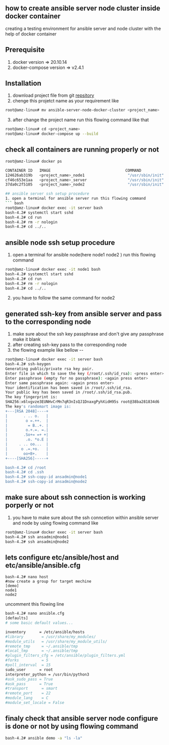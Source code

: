 ## how to create ansible server node cluster inside docker container
creating a testing environment for ansible server and node cluster with the help of docker container 
## Prerequisite
1. docker version =>  20.10.14</br>
2. docker-compose version => v2.4.1
 
## Installation
1. download project file from git [repsitory](https://github.com/susanta2022/ansible-server-node-docker-cluster/archive/refs/heads/master.zip)</br>
2. chenge this projetct name as your requirement like</br>
``` bash
root@amz-linux# mv ansible-server-node-docker-cluster <project_name>
```
3. after change the project name run this flowing command like that
```bash
root@amz-linux# cd <project_name>
root@amz-linux# docker-compose up --build
```
## check all containers are running properly or not
``` bash
root@amz-linux# docker ps

CONTAINER ID   IMAGE                                 COMMAND                  CREATED         STATUS          PORTS     NAMES                                                                      
124626ab319b   <project_name>_node1                   "/usr/sbin/init"         3 minutes ago   Up 2 minutes             node1                                                                                                                             
cf46c653e1aa   <project_name>_server                  "/usr/sbin/init"         3 minutes ago   Up 2 minutes             server                                                                                                                          
37da0c2f5105   <project_name>_node2                   "/usr/sbin/init"         3 minutes ago   Up 2 minutes             node2                                           ```

## ansible server ssh setup procedure
1. open a terminal for ansible server run this flowing command 
``` bash
root@amz-linux# docker exec -it server bash
bash-4.2# systemctl start sshd
bash-4.2# cd run
bash-4.2# rm -r nologin
bash-4.2# cd ../..

```

## ansible node ssh setup procedure
1. open a terminal for ansible node(here node1 node2 ) run this flowing command 
``` bash
root@amz-linux# docker exec -it node1 bash
bash-4.2# systemctl start sshd
bash-4.2# cd run
bash-4.2# rm -r nologin
bash-4.2# cd ../..

```
2. you have to follow the same command for node2 

## generated ssh-key from ansible server and pass to the corresponding node
1. make sure about the ssh key passphrase and don't give any passphrase make it blank
2. after creating ssh-key pass to the corresponding node
3. the flowing example like bellow --

``` bash
root@amz-linux# docker exec -it server bash
bash-4.2# ssh-keygen
Generating public/private rsa key pair.
Enter file in which to save the key (/root/.ssh/id_rsa): <press enter>
Enter passphrase (empty for no passphrase): <again press enter>
Enter same passphrase again: <again press enter>
Your identification has been saved in /root/.ssh/id_rsa.
Your public key has been saved in /root/.ssh/id_rsa.pub.
The key fingerprint is:
SHA256:x6lvgvze3EUNHvCrMn7qR3nIsQJ1DnaxgPyhXidH95s root@38ba281834d6
The key's randomart image is:
+---[RSA 2048]----+
|       . .. o.   |
|        o =.++.  |
|         = B..+. |
|        o.+.=. =.|
|       .So+= =+ +|
|        .o. *o.E |
|     . .. oo...  |
|      o .=.+o.   |
|       oo+B+.    |
+----[SHA256]-----+

bash-4.2# cd /root
bash-4.2# cd .ssh
bash-4.2# ssh-copy-id ansadmin@node1
bash-4.2# ssh-copy-id ansadmin@node2
```
## make sure about ssh connection is working porperly or not
1. you have to make sure about the ssh conncetion within ansible server and node by using flowing command like
``` bash
root@amz-linux# docker exec -it server bash
bash-4.2# ssh ansadmin@node1
bash-4.2# ssh ansadmin@node2
```

## lets configure etc/ansible/host and etc/ansible/ansible.cfg
```
bash-4.2# nano host
#now create a group for target mechine
[demo]
node1
node2
```
uncomment this flowing line
``` bash
bash-4.2# nano ansible.cfg
[defaults]
# some basic default values...

inventory      = /etc/ansible/hosts
#library        = /usr/share/my_modules/
#module_utils   = /usr/share/my_module_utils/
#remote_tmp     = ~/.ansible/tmp
#local_tmp      = ~/.ansible/tmp
#plugin_filters_cfg = /etc/ansible/plugin_filters.yml
#forks          = 5
#poll_interval  = 15
sudo_user      = root
interpreter_python = /usr/bin/python3
#ask_sudo_pass = True
#ask_pass      = True
#transport      = smart
#remote_port    = 22
#module_lang    = C
#module_set_locale = False
```
## finaly check that ansible server node configure is done or not by using flowing command
``` bash
bash-4.2# ansible demo -a "ls -la"
```


